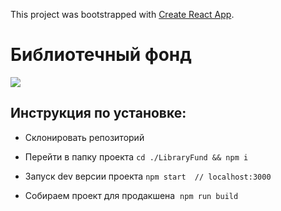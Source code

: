 This project was bootstrapped with [Create React App](https://github.com/facebookincubator/create-react-app).


# Библиотечный фонд

![](http://imgur.com/wfSPEyr)



## Инструкция по установке:

  * Склонировать репозиторий 

  * Перейти в папку проекта `cd ./LibraryFund && npm i `

  * Запуск dev версии проекта  `npm start  // localhost:3000`

  * Собираем проект для продакшена  `npm run build `
